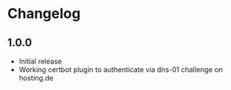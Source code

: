 # Changelog

## 1.0.0

* Initial release
* Working certbot plugin to authenticate via dns-01 challenge on hosting.de
